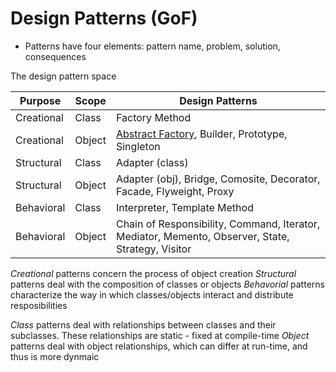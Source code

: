 # Design Patterns (GoF)

- Patterns have four elements: pattern name, problem, solution, consequences

The design pattern space

| Purpose | Scope | Design Patterns |
| --- | --- | --- |
| Creational | Class | Factory Method |
| Creational | Object | [Abstract Factory](https://github.com/PR0Grammar/design-patterns/tree/main/Creational/abstract_factory), Builder, Prototype, Singleton |
| Structural | Class | Adapter (class) |
| Structural | Object | Adapter (obj), Bridge, Comosite, Decorator, Facade, Flyweight, Proxy |
| Behavioral | Class | Interpreter, Template Method |
| Behavioral | Object | Chain of Responsibility, Command, Iterator, Mediator, Memento, Observer, State, Strategy, Visitor |

_Creational_ patterns concern the process of object creation
_Structural_ patterns deal with the composition of classes or objects
_Behavorial_ patterns characterize the way in which classes/objects interact and distribute resposibilities

_Class_ patterns deal with relationships between classes and their subclasses. These relationships are static - fixed at compile-time
_Object_ patterns deal with object relationships, which can differ at run-time, and thus is more dynmaic


